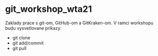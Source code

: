 # git_workshop_wta21
 
 Zaklady prace s git-om, GitHub-om a GitKraken-om. V ramci workshopu budu vysvetlovane prikazy:
 * git clone
 * git add/commit
 * git pull